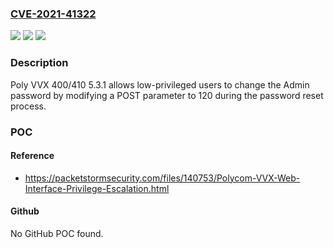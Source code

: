 ### [CVE-2021-41322](https://cve.mitre.org/cgi-bin/cvename.cgi?name=CVE-2021-41322)
![](https://img.shields.io/static/v1?label=Product&message=n%2Fa&color=blue)
![](https://img.shields.io/static/v1?label=Version&message=n%2Fa&color=blue)
![](https://img.shields.io/static/v1?label=Vulnerability&message=n%2Fa&color=brighgreen)

### Description

Poly VVX 400/410 5.3.1 allows low-privileged users to change the Admin password by modifying a POST parameter to 120 during the password reset process.

### POC

#### Reference
- https://packetstormsecurity.com/files/140753/Polycom-VVX-Web-Interface-Privilege-Escalation.html

#### Github
No GitHub POC found.

